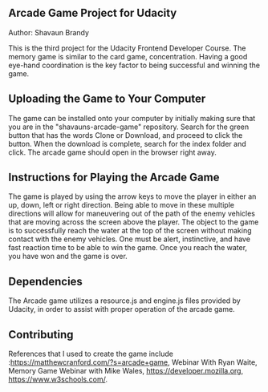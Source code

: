 ##  Arcade Game Project for Udacity
Author: Shavaun Brandy

  This is the third project for the Udacity Frontend Developer Course. The memory game is similar to the card game, concentration. Having a good eye-hand coordination is the key factor to being successful and winning the game.
  
  
## Uploading the Game to Your Computer

The game can be installed onto your computer by initially making sure that you are in the "shavauns-arcade-game" repository. 
Search for the green button that has the words Clone or Download, and proceed to click the button.  When the download is complete, search for the index folder and click.  The arcade game should open in the browser right away.
  

## Instructions for Playing the Arcade Game

The game is played by using the arrow keys to move the player in either an up, down, left or right direction.  Being able to move in these multiple directions will allow for maneuvering out of the path of the enemy vehicles that are moving across the screen above the player.  The object to the game is to successfully reach the water at the top of the screen without making contact with the enemy vehicles. One must be alert, instinctive, and have fast reaction time to be able to win the game.  Once you reach the water, you have won and the game is over.



## Dependencies

The Arcade game utilizes a resource.js and engine.js files provided by Udacity, in order to assist with proper operation of the arcade game.



## Contributing

References that I used to create the game  include :https://matthewcranford.com/?s=arcade+game, Webinar With Ryan Waite, Memory Game Webinar with Mike Wales, https://developer.mozilla.org, https://www.w3schools.com/.








